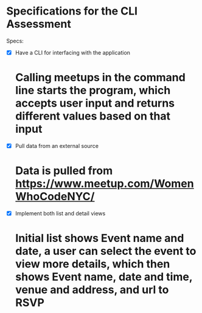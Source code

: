 # Specifications for the CLI Assessment

Specs:
- [x] Have a CLI for interfacing with the application
    # Calling meetups in the command line starts the program, which accepts user input and returns different values based on that input
- [x] Pull data from an external source
    # Data is pulled from https://www.meetup.com/WomenWhoCodeNYC/
- [x] Implement both list and detail views
    # Initial list shows Event name and date, a user can select the event to view more details, which then shows Event name, date and time, venue and address, and url to RSVP